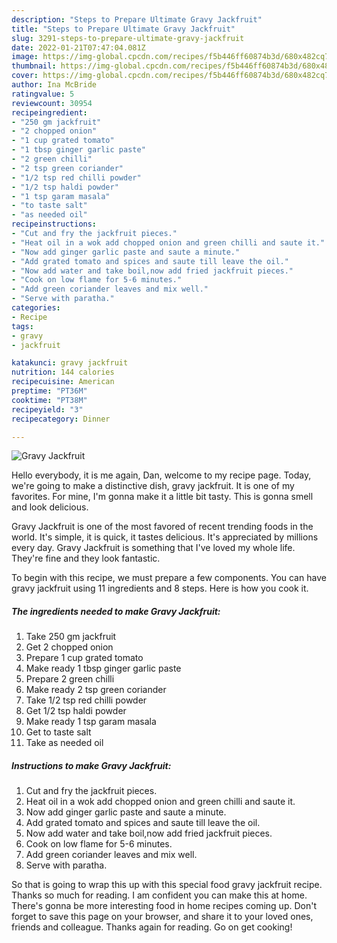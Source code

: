 ```yaml
---
description: "Steps to Prepare Ultimate Gravy Jackfruit"
title: "Steps to Prepare Ultimate Gravy Jackfruit"
slug: 3291-steps-to-prepare-ultimate-gravy-jackfruit
date: 2022-01-21T07:47:04.081Z
image: https://img-global.cpcdn.com/recipes/f5b446ff60874b3d/680x482cq70/gravy-jackfruit-recipe-main-photo.jpg
thumbnail: https://img-global.cpcdn.com/recipes/f5b446ff60874b3d/680x482cq70/gravy-jackfruit-recipe-main-photo.jpg
cover: https://img-global.cpcdn.com/recipes/f5b446ff60874b3d/680x482cq70/gravy-jackfruit-recipe-main-photo.jpg
author: Ina McBride
ratingvalue: 5
reviewcount: 30954
recipeingredient:
- "250 gm jackfruit"
- "2 chopped onion"
- "1 cup grated tomato"
- "1 tbsp ginger garlic paste"
- "2 green chilli"
- "2 tsp green coriander"
- "1/2 tsp red chilli powder"
- "1/2 tsp haldi powder"
- "1 tsp garam masala"
- "to taste salt"
- "as needed oil"
recipeinstructions:
- "Cut and fry the jackfruit pieces."
- "Heat oil in a wok add chopped onion and green chilli and saute it."
- "Now add ginger garlic paste and saute a minute."
- "Add grated tomato and spices and saute till leave the oil."
- "Now add water and take boil,now add fried jackfruit pieces."
- "Cook on low flame for 5-6 minutes."
- "Add green coriander leaves and mix well."
- "Serve with paratha."
categories:
- Recipe
tags:
- gravy
- jackfruit

katakunci: gravy jackfruit 
nutrition: 144 calories
recipecuisine: American
preptime: "PT36M"
cooktime: "PT38M"
recipeyield: "3"
recipecategory: Dinner

---
```



![Gravy Jackfruit](https://img-global.cpcdn.com/recipes/f5b446ff60874b3d/680x482cq70/gravy-jackfruit-recipe-main-photo.jpg)

Hello everybody, it is me again, Dan, welcome to my recipe page. Today, we're going to make a distinctive dish, gravy jackfruit. It is one of my favorites. For mine, I'm gonna make it a little bit tasty. This is gonna smell and look delicious.



Gravy Jackfruit is one of the most favored of recent trending foods in the world. It's simple, it is quick, it tastes delicious. It's appreciated by millions every day. Gravy Jackfruit is something that I've loved my whole life. They're fine and they look fantastic.


To begin with this recipe, we must prepare a few components. You can have gravy jackfruit using 11 ingredients and 8 steps. Here is how you cook it.

<!--inarticleads1-->

##### The ingredients needed to make Gravy Jackfruit:

1. Take 250 gm jackfruit
1. Get 2 chopped onion
1. Prepare 1 cup grated tomato
1. Make ready 1 tbsp ginger garlic paste
1. Prepare 2 green chilli
1. Make ready 2 tsp green coriander
1. Take 1/2 tsp red chilli powder
1. Get 1/2 tsp haldi powder
1. Make ready 1 tsp garam masala
1. Get to taste salt
1. Take as needed oil




<!--inarticleads2-->

##### Instructions to make Gravy Jackfruit:

1. Cut and fry the jackfruit pieces.
1. Heat oil in a wok add chopped onion and green chilli and saute it.
1. Now add ginger garlic paste and saute a minute.
1. Add grated tomato and spices and saute till leave the oil.
1. Now add water and take boil,now add fried jackfruit pieces.
1. Cook on low flame for 5-6 minutes.
1. Add green coriander leaves and mix well.
1. Serve with paratha.




So that is going to wrap this up with this special food gravy jackfruit recipe. Thanks so much for reading. I am confident you can make this at home. There's gonna be more interesting food in home recipes coming up. Don't forget to save this page on your browser, and share it to your loved ones, friends and colleague. Thanks again for reading. Go on get cooking!
